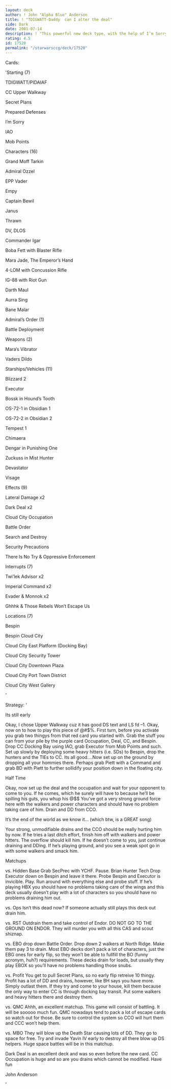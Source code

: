 ```yaml
---
layout: deck
author: ! John "Alpha Blue" Anderson
title: ! "TDIGWATT-Daddy  can I alter the deal"
side: Dark
date: 2001-07-14
description: ! "This powerful new deck type, with the help of I’m Sorry, destroys your opponent through Cloud City Occupation and huge, unmodifiable force drains."
rating: 4.5
id: 17520
permalink: "/starwarsccg/deck/17520"
---
```

Cards: 

'Starting (7)


TDIGWATT/PIDAIAF

CC Upper Walkway

Secret Plans

Prepared Defenses

I&#8217;m Sorry

IAO

Mob Points


Characters (16)


Grand Moff Tarkin

Admiral Ozzel

EPP Vader

Empy

Captain Bewil

Janus

Thrawn

DV, DLOS

Commander Igar

Boba Fett with Blaster Rifle

Mara Jade, The Emperor&#8217;s Hand

4-LOM with Concussion Rifle

IG-88 with Riot Gun

Darth Maul

Aurra Sing

Bane Malar


Admiral&#8217;s Order (1)


Battle Deployment


Weapons (2)


Mara&#8217;s Vibrator

Vaders Dildo


Starships/Vehicles (11)


Blizzard 2

Executor

Bossk in Hound&#8217;s Tooth

OS-72-1 in Obsidian 1

OS-72-2 in Obsidian 2

Tempest 1

Chimaera

Dengar in Punishing One

Zuckuss in Mist Hunter

Devastator

Visage



Effects (9)


Lateral Damage x2

Dark Deal x2

Cloud City Occupation

Battle Order

Search and Destroy

Security Precautions

There Is No Try & Oppressive Enforcement


Interrupts (7)


Twi&#8217;lek Advisor x2

Imperial Command x2

Evader & Monnok x2

Ghhhk & Those Rebels Won&#8217;t Escape Us


Locations (7)


Bespin

Bespin Cloud City

Cloud City East Platform (Docking Bay)

Cloud City Security Tower

Cloud City Downtown Plaza

Cloud City Port Town District

Cloud City West Gallery

'

Strategy: '

Its still early


Okay, I chose Upper Walkway cuz it has good DS text and LS fd –1. Okay, now on to how to play this piece of @#$%.  First turn, before you activate you grab two thingys from that red card you started with. Grab the stuff you can from your pile by the purple card Occupation, Deal, CC, and Bespin.  Drop CC Docking Bay using IAO, grab Executor from Mob Points and such. Set up slowly by deploying some heavy hitters (i.e. SDs) to Bespin, drop the hunters and the TIEs to CC. Its all good….Now set up on the ground by dropping all your hommies there. Perhaps grab Piett with a Command and grab BD with Piett to further sollidify your position down in the floating city.


Half Time


Okay, now set up the deal and the occupation and wait for your opponent to come to you. If he comes, which he surely will have to because he’ll be spilling his guts, you whup his @$$ You’ve got a very strong ground force here with the walkers and power characters and should have no problem taking care of him. Drain and DD from CCO. 


It’s the end of the world as we know it… (which btw, is a GREAT song)


Your strong, unmodifiable drains and the CCO should be really hurting him by now. If he tries a last ditch effort, finish him off with walkers and power hitters. The overflow should kill him. If he doesn’t come to you, just continue draining and DDing.  If he’s playing ground, and you see a weak spot go in with some walkers and smack him. 


Matchups


vs. Hidden Base Grab SecPrec with YCHF. Pause. Brian Hunter Tech Drop Executor down on Bespin and leave it there. Probe Bespin and Executor is invicible. Play. Run around with everything else and probe stuff. If he’s playing HBX you should have no problems taking care of the wings and this deck usually doesn’t play with a lot of characters so you should have no problems draining him out.


vs.  Ops Isn’t this dead now? If someone actually still plays this deck out drain him.


vs. RST Outdrain them and take control of Endor. DO NOT GO TO THE GROUND ON ENDOR. They will murder you with all this CAS and scout shiznap.


vs. EBO drop down Battle Order. Drop down 2 walkers at North Ridge. Make them pay 3 to drain. Most EBO decks don’t pack a lot of characters, just the EBG ones for early flip, so they won’t be able to fullfill the BO (funny acronym, huh?) requirements. These decks drain for loads, but usually they play EBOX so you’ll have no problems handling those snubs.


vs. Profit You get to pull Secret Plans, so no early flip retreive 10 thingy. Profit has a lot of DD and drains, however, like BH says you have more. Simply outlast them. If they try and come to your house, kill them because the only way to enter CC is through docking bay transit. Put some walkers and heavy hitters there and destroy them.


vs. QMC Ahhh, an excellent matchup. This game will consist of battling. It will be sooooo much fun. QMC nowadays tend to pack a lot of escape cards so watch out for those. Be sure to control the system so CCO will hurt them and CCC won’t help them.


vs. MBO They will blow up the Death Star causing lots of DD. They go to space for free. Try and invade Yavin IV early to destroy all there blow up DS helpers. Huge space battles will be in this matchup. 


Dark Deal is an excellent deck and was so even before the new card. CC Occupation is huge and so are you drains which cannot be modified. Have fun


John Anderson

'
